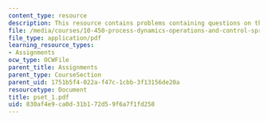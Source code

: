 ```yaml
---
content_type: resource
description: This resource contains problems containing questions on the course.
file: /media/courses/10-450-process-dynamics-operations-and-control-spring-2006/830af4e9ca0d31b172d59f6a7f1fd258_pset_1.pdf
file_type: application/pdf
learning_resource_types:
- Assignments
ocw_type: OCWFile
parent_title: Assignments
parent_type: CourseSection
parent_uid: 1751b5f4-022a-f47c-1cbb-3f13156de20a
resourcetype: Document
title: pset_1.pdf
uid: 830af4e9-ca0d-31b1-72d5-9f6a7f1fd258
---
```

